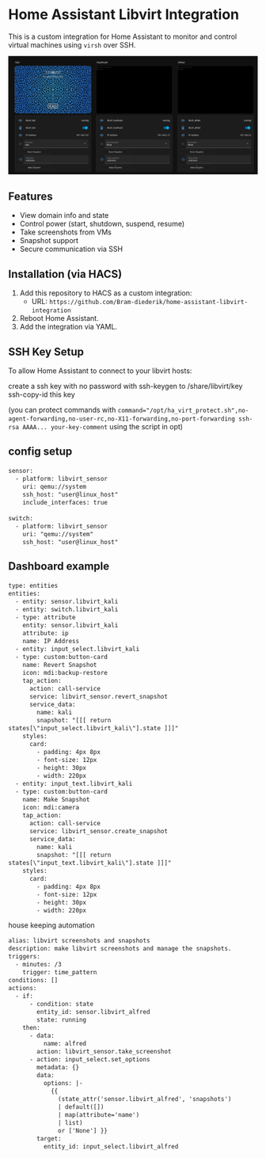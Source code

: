 # Home Assistant Libvirt Integration

This is a custom integration for Home Assistant to monitor and control virtual machines using `virsh` over SSH.

![Screenshot of dashboard](images/libvirt.png)

## Features

- View domain info and state
- Control power (start, shutdown, suspend, resume)
- Take screenshots from VMs
- Snapshot support
- Secure communication via SSH

## Installation (via HACS)

1. Add this repository to HACS as a custom integration:
   - URL: `https://github.com/Bram-diederik/home-assistant-libvirt-integration`
2. Reboot Home Assistant.
3. Add the integration via YAML.

## SSH Key Setup

To allow Home Assistant to connect to your libvirt hosts:

create a ssh key with no password with ssh-keygen to /share/libvirt/key
ssh-copy-id this key

(you can protect commands with `command="/opt/ha_virt_protect.sh",no-agent-forwarding,no-user-rc,no-X11-forwarding,no-port-forwarding ssh-rsa AAAA... your-key-comment` using the script in opt)

## config setup

```
sensor:
  - platform: libvirt_sensor
    uri: qemu://system
    ssh_host: "user@linux_host"
    include_interfaces: true

switch:
  - platform: libvirt_sensor
    uri: "qemu://system"
    ssh_host: "user@linux_host"
```


## Dashboard example

```
type: entities
entities:
  - entity: sensor.libvirt_kali
  - entity: switch.libvirt_kali
  - type: attribute
    entity: sensor.libvirt_kali
    attribute: ip
    name: IP Address
  - entity: input_select.libvirt_kali
  - type: custom:button-card
    name: Revert Snapshot
    icon: mdi:backup-restore
    tap_action:
      action: call-service
      service: libvirt_sensor.revert_snapshot
      service_data:
        name: kali
        snapshot: "[[[ return states[\"input_select.libvirt_kali\"].state ]]]"
    styles:
      card:
        - padding: 4px 8px
        - font-size: 12px
        - height: 30px
        - width: 220px
  - entity: input_text.libvirt_kali
  - type: custom:button-card
    name: Make Snapshot
    icon: mdi:camera
    tap_action:
      action: call-service
      service: libvirt_sensor.create_snapshot
      service_data:
        name: kali
        snapshot: "[[[ return states[\"input_text.libvirt_kali\"].state ]]]"
    styles:
      card:
        - padding: 4px 8px
        - font-size: 12px
        - height: 30px
        - width: 220px
```

house keeping automation
```
alias: libvirt screenshots and snapshots
description: make libvirt screenshots and manage the snapshots.
triggers:
  - minutes: /3
    trigger: time_pattern
conditions: []
actions:
  - if:
      - condition: state
        entity_id: sensor.libvirt_alfred
        state: running
    then:
      - data:
          name: alfred
        action: libvirt_sensor.take_screenshot
      - action: input_select.set_options
        metadata: {}
        data:
          options: |-
            {{
              (state_attr('sensor.libvirt_alfred', 'snapshots') 
              | default([]) 
              | map(attribute='name') 
              | list)
              or ['None'] }}
        target:
          entity_id: input_select.libvirt_alfred
```
